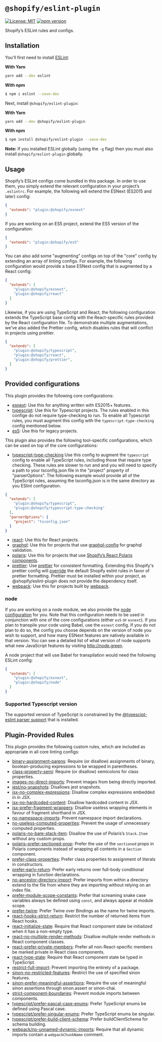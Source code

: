 # `@shopify/eslint-plugin`

[![License: MIT](https://img.shields.io/badge/License-MIT-green.svg)](../../LICENSE.md) [![npm version](https://badge.fury.io/js/%40shopify%2Feslint-plugin.svg)](https://badge.fury.io/js/%40shopify%2Feslint-plugin.svg)

Shopify’s ESLint rules and configs.

## Installation

You'll first need to install [ESLint](http://eslint.org):

**With Yarn**

```bash
yarn add --dev eslint
```

**With npm**

```bash
$ npm i eslint --save-dev
```

Next, install `@shopify/eslint-plugin`:

**With Yarn**
```bash
yarn add --dev @shopify/eslint-plugin
```

**With npm**
```bash
$ npm install @shopify/eslint-plugin --save-dev
```

**Note:** If you installed ESLint globally (using the `-g` flag) then you must also install `@shopify/eslint-plugin` globally.

## Usage

Shopify’s ESLint configs come bundled in this package. In order to use them, you simply extend the relevant configuration in your project’s `.eslintrc`. For example, the following will extend the ESNext (ES2015 and later) config:

```json
{
  "extends": "plugin:@shopify/esnext"
}
```

If you are working on an ES5 project, extend the ES5 version of the configuration:

```json
{
  "extends": "plugin:@shopify/es5"
}
```

You can also add some "augmenting" configs on top of the "core" config by extending an array of linting configs. For example, the following configuration would provide a base ESNext config that is augmented by a React config:

```json
{
  "extends": [
    "plugin:@shopify/esnext",
    "plugin:@shopify/react"
  ]
}
```

Likewise, if you are using TypeScript and React, the following configuration extends the TypeScript base config with the React-specific rules provided by the React configuration file. To demonstrate multiple augmentations, we've also added the Prettier config, which disables rules that will conflict in projects using prettier.

```json
{
  "extends": [
    "plugin:@shopify/typescript",
    "plugin:@shopify/react",
    "plugin:@shopify/prettier",
  ]
}
```

## Provided configurations

This plugin provides the following core configurations:

- [esnext](lib/config/esnext.js): Use this for anything written with ES2015+ features.
- [typescript](lib/config/typescript.js): Use this for Typescript projects. The rules enabled in this confige do not require type-checking to run. To enable all Typescript rules, you must augment this config with the `typescript-type-checking` config mentioned below.
- [es5](lib/config/es5.js): Use this for legacy projects.

This plugin also provides the following tool-specific configurations, which can be used on top of the core configurations:

- [typescript-type-checking](lib/config/typescript-type-checking.js) Use this config to augment the `typescript` config to enable all TypeScript rules, including those that require type checking. These rules are slower to run and and you will need to specify a path to your tsconfig.json file in the "project" property of "parserOptions". The following example would provide all of the TypeScript rules, assuming the tsconfig.json is in the same directory as you ESlint configuration.

```json
{
  "extends": [
    "plugin:@shopify/typescript",
    "plugin:@shopify/typescript-type-checking"
  ],
  "parserOptions": {
    "project": "tsconfig.json"
  }
}
```
- [react](lib/config/react.js): Use this for React projects.
- [graphql](lib/config/graphql.js): Use this for projects that use [graphql-config](https://github.com/prisma/graphql-config) for graphql validation.
- [polaris](lib/config/polaris.js): Use this for projects that use [Shopify’s React Polaris components](https://polaris.shopify.com/components/get-started).
- [prettier](lib/config/prettier.js): Use [prettier](https://github.com/prettier/prettier) for consistent formatting. Extending this Shopify's prettier config will [override](https://github.com/prettier/eslint-config-prettier/blob/master/index.js) the default Shopify eslint rules in favor of prettier formatting. Prettier must be installed within your project, as @shopify/eslint-plugin does not provide the dependency itself.
- [webpack](lib/config/webpack.js): Use this for projects built by [webpack](https://webpack.js.org/).

### node

If you are working on a node module, we also provide the [node configuration](lib/config/node.js) for you. Note that this configuration needs to be used in conjunction with one of the core configurations (either `es5` or `esnext`). If you plan to transpile your code using Babel, use the `esnext` config. If you do not plan to do so, the config you choose depends on the version of node you wish to support, and how many ESNext features are natively available in that version. You can see a detailed list of what version of node supports what new JavaScript features by visiting http://node.green.

A node project that will use Babel for transpilation would need the following ESLint config:

```json
{
  "extends": [
    "plugin:@shopify/esnext",
    "plugin:@shopify/node"
  ]
}
```

### Supported Typescript version

The supported version of TypeScript is constrained by the [@typescipt-eslint parser support](https://github.com/typescript-eslint/typescript-eslint#supported-typescript-version) that is installed.

## Plugin-Provided Rules

This plugin provides the following custom rules, which are included as appropriate in all core linting configs:

- [binary-assignment-parens](docs/rules/binary-assignment-parens.md): Require (or disallow) assignments of binary, boolean-producing expressions to be wrapped in parentheses.
- [class-property-semi](docs/rules/class-property-semi.md): Require (or disallow) semicolons for class properties.
- [images-no-direct-imports](docs/rules/images-no-direct-imports.md): Prevent images from being directly imported.
- [jest/no-snapshots](docs/rules/jest/no-snapshots.md): Disallows jest snapshots.
- [jsx-no-complex-expressions](docs/rules/jsx-no-complex-expressions.md): Disallow complex expressions embedded in in JSX.
- [jsx-no-hardcoded-content](docs/rules/jsx-no-hardcoded-content.md): Disallow hardcoded content in JSX.
- [jsx-prefer-fragment-wrappers](docs/rules/jsx-prefer-fragment-wrappers.md): Disallow useless wrapping elements in favour of fragment shorthand in JSX.
- [no-namespace-imports](docs/rules/no-namespace-imports.md): Prevent namespace import declarations.
- [no-useless-computed-properties](docs/rules/no-useless-computed-properties.md): Prevent the usage of unnecessary computed properties.
- [polaris-no-bare-stack-item](docs/rules/polaris-no-bare-stack-item.md): Disallow the use of Polaris’s `Stack.Item` without any custom props.
- [polaris-prefer-sectioned-prop](docs/rules/polaris-prefer-sectioned-prop.md): Prefer the use of the `sectioned` props in Polaris components instead of wrapping all contents in a `Section` component.
- [prefer-class-properties](docs/rules/prefer-class-properties.md): Prefer class properties to assignment of literals in constructors.
- [prefer-early-return](docs/rules/prefer-early-return.md): Prefer early returns over full-body conditional wrapping in function declarations.
- [no-ancestor-directory-import](docs/rules/no-ancestor-directory-import.md): Prefer imports from within a directory extend to the file from where they are importing without relying on an index file.
- [prefer-module-scope-constants](docs/rules/prefer-module-scope-constants.md): Prefer that screaming snake case variables always be defined using `const`, and always appear at module scope.
- [prefer-twine](docs/rules/prefer-twine.md): Prefer Twine over Bindings as the name for twine imports.
- [react-hooks-strict-return](docs/rules/react-hooks-strict-return.md): Restrict the number of returned items from React hooks.
- [react-initialize-state](docs/rules/react-initialize-state.md): Require that React component state be initialized when it has a non-empty type.
- [react-no-multiple-render-methods](docs/rules/react-no-multiple-render-methods.md): Disallow multiple render methods in React component classes.
- [react-prefer-private-members](docs/rules/react-prefer-private-members.md): Prefer all non-React-specific members be marked private in React class components.
- [react-type-state](docs/rules/react-type-state.md): Require that React component state be typed in TypeScript.
- [restrict-full-import](docs/rules/restrict-full-import.md): Prevent importing the entirety of a package.
- [sinon-no-restricted-features](docs/rules/sinon-no-restricted-features.md): Restrict the use of specified sinon features.
- [sinon-prefer-meaningful-assertions](docs/rules/sinon-prefer-meaningful-assertions.md): Require the use of meaningful sinon assertions through sinon.assert or sinon-chai.
- [strict-component-boundaries](docs/rules/strict-component-boundaries.md): Prevent module imports between components.
- [typescript/prefer-pascal-case-enums](docs/rules/typescript/prefer-pascal-case-enums.md): Prefer TypeScript enums be defined using Pascal case.
- [typescript/prefer-singular-enums](docs/rules/typescript/prefer-singular-enums.md): Prefer TypeScript enums be singular.
- [typescript/prefer-build-client-schema](docs/rules/typescript/prefer-build-client-schema.md): Prefer buildClientSchema for schema building.
- [webpack/no-unnamed-dynamic-imports](docs/rules/webpack/no-unnamed-dynamic-imports.md): Require that all dynamic imports contain a `webpackChunkName` comment.
